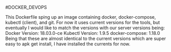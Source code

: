 #DOCKER_DEVOPS

This Dockerfile sping up an image containing docker, docker-compose, kubectl (client), and git.  For now it uses current versions for the tools, but eventually I would like to match the versions with our server versions being:
Docker Version: 18.03.0-ce
Kubectl Version: 1.9.5
docker-compose: 1.18.0
Being that these are almost identical to the current versions which are super easy to apk get install, I have installed the currents for now.

